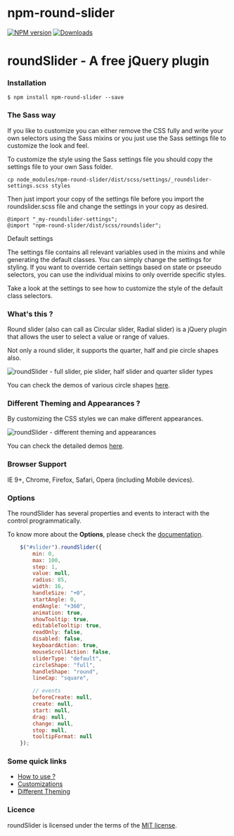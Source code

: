 npm-round-slider
================

[![NPM version][npm-image]][npm-url]
[![Downloads][downloads-image]][downloads-url]

# roundSlider - A free jQuery plugin

### Installation

```
$ npm install npm-round-slider --save
```

### The Sass way

If you like to customize you can either remove the CSS fully and write your own selectors using the Sass mixins or you just use the Sass settings file to customize the look and feel.

To customize the style using the Sass settings file you should copy the settings file to your own Sass folder.

```
cp node_modules/npm-round-slider/dist/scss/settings/_roundslider-settings.scss styles
```

Then just import your copy of the settings file before you import the roundslider.scss file and change the settings in your copy as desired.

```
@import "_my-roundslider-settings";
@import "npm-round-slider/dist/scss/roundslider";
```

Default settings

The settings file contains all relevant variables used in the mixins and while generating the default classes. You can simply change the settings for styling. If you want to override certain settings based on state or pseeudo selectors, you can use the individual mixins to only override specific styles.

Take a look at the settings to see how to customize the style of the default class selectors.

### What's this ?

Round slider (also can call as Circular slider, Radial slider) is a jQuery plugin that allows the user to select a value or range of values.

Not only a round slider, it supports the quarter, half and pie circle shapes also.

![roundSlider - full slider, pie slider, half slider and quarter slider types](/images/sliders.png)

You can check the demos of various circle shapes [here](http://roundsliderui.com/demos.html#various-circle-shapes "various circle shapes - demo").

### Different Theming and Appearances ?

By customizing the CSS styles we can make different appearances.

![roundSlider - different theming and appearances](/images/appearances.png)

You can check the detailed demos [here](http://roundsliderui.com/demos.html#different-theming-and-appearances "different theming and appearances").

### Browser Support

IE 9+, Chrome, Firefox, Safari, Opera (including Mobile devices).

### Options

The roundSlider has several properties and events to interact with the control programmatically. 

To know more about the **Options**, please check the [documentation](http://roundsliderui.com/document.html#options "Documentation about roundSlider Options").

```javascript
	$("#slider").roundSlider({
		min: 0,
		max: 100,
		step: 1,
		value: null,
		radius: 85,
		width: 16,
		handleSize: "+0",
		startAngle: 0,
		endAngle: "+360",
		animation: true,
		showTooltip: true,
		editableTooltip: true,
		readOnly: false,
		disabled: false,
		keyboardAction: true,
		mouseScrollAction: false,
		sliderType: "default",
		circleShape: "full",
		handleShape: "round",
		lineCap: "square",

		// events
		beforeCreate: null,
		create: null,
		start: null,
		drag: null,
		change: null,
		stop: null,
		tooltipFormat: null
	});
```

### Some quick links

- [How to use ?](http://roundsliderui.com/document.html#how-to-install "roundSlider - How to use ?")
- [Customizations](http://roundsliderui.com/demos.html#customizations "roundSlider - Customizations")
- [Different Theming](http://roundsliderui.com/demos.html#different-theming-and-appearances "roundSlider - Different theming and appearances")

### Licence

roundSlider is licensed under the terms of the [MIT license](http://roundsliderui.com/licence.html "roundSlider - MIT licence").

[npm-image]: https://img.shields.io/npm/v/npm-round-slider.svg?style=flat-square
[npm-url]: https://npmjs.org/package/npm-round-slider
[downloads-image]: http://img.shields.io/npm/dm/npm-round-slider.svg?style=flat-square
[downloads-url]: https://npmjs.org/package/npm-round-slider